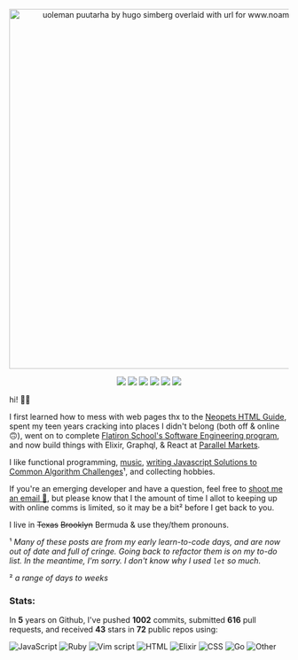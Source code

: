 
<p align="center">
  <a href="https://www.noamsauerutley.com/"><img width="650" alt="uoleman puutarha by hugo simberg overlaid with url for www.noamsauerutley.com" src="https://user-images.githubusercontent.com/17517253/114214423-aa585280-993a-11eb-985a-48c86a9d9dd0.png"></a>
  <p align="center">
    <img src="https://img.shields.io/badge/Elixir-informational?style=flat&logo=elixir&logoColor=9ba4b4&color=31363e" />
    <img src="https://img.shields.io/badge/Ruby-informational?style=flat&logo=ruby&logoColor=9ba4b4&color=31363e" />
    <img src="https://img.shields.io/badge/Golang-informational?style=flat&logo=go&logoColor=9ba4b4&color=31363e" />
    <img src="https://img.shields.io/badge/Graphql-informational?style=flat&logo=graphql&logoColor=9ba4b4&color=31363e" />
    <img src="https://img.shields.io/badge/Javascript-informational?style=flat&logo=javascript&logoColor=9ba4b4&color=31363e" />
    <img src="https://img.shields.io/badge/React-informational?style=flat&logo=react&logoColor=9ba4b4&color=31363e" />
  </p>
  
hi! 👋🏻

I first learned how to mess with web pages thx to the <a href="http://www.neopets.com/help/html1.phtml">Neopets HTML Guide</a>, spent my teen years cracking into places I didn't belong (both off & online 🙃), went on to complete <a href="https://flatironschool.com/career-courses/coding-bootcamp">Flatiron School's Software Engineering program</a>, and now build things with Elixir, Graphql, & React at <a href="https://parallelmarkets.com/">Parallel Markets</a>.

I like functional programming, <a href="https://open.spotify.com/playlist/1XgmNeGsnKVn30A40PMC4b?si=YgULR1QiRkGgriIf6z7JwQ">music</a>, [writing Javascript Solutions to Common Algorithm Challenges](https://medium.com/@noamsauerutley)¹, and collecting hobbies.

If you're an emerging developer and have a question, feel free to <a href="mailto:noamsauerutley@gmail.com">shoot me an email 📧</a>, but please know that I the amount of time I allot to keeping up with online comms is limited, so it may be a bit² before I get back to you.

I live in ~~Texas~~ ~~Brooklyn~~ Bermuda & use they/them pronouns.

¹ _Many of these posts are from my early learn-to-code days, and are now out of date and full of cringe. Going back to refactor them is on my to-do list. In the meantime, I'm sorry. I don't know why I used `let` so much._

² _a range of days to weeks_
</p>

### Stats:

In **5** years on Github, I've pushed **1002** commits, submitted **616** pull requests, and received **43** stars in **72** public repos using:

![JavaScript](https://img.shields.io/static/v1?style=flat-square&label=%E2%A0%80&color=555&labelColor=%23f1e05a&message=JavaScript%EF%B8%B1)
![Ruby](https://img.shields.io/static/v1?style=flat-square&label=%E2%A0%80&color=555&labelColor=%23701516&message=Ruby%EF%B8%B1)
![Vim script](https://img.shields.io/static/v1?style=flat-square&label=%E2%A0%80&color=555&labelColor=%23199f4b&message=Vim%20script%EF%B8%B1)
![HTML](https://img.shields.io/static/v1?style=flat-square&label=%E2%A0%80&color=555&labelColor=%23e34c26&message=HTML%EF%B8%B1)
![Elixir](https://img.shields.io/static/v1?style=flat-square&label=%E2%A0%80&color=555&labelColor=%236e4a7e&message=Elixir%EF%B8%B1)
![CSS](https://img.shields.io/static/v1?style=flat-square&label=%E2%A0%80&color=555&labelColor=%23563d7c&message=CSS%EF%B8%B1)
![Go](https://img.shields.io/static/v1?style=flat-square&label=%E2%A0%80&color=555&labelColor=%2300ADD8&message=Go%EF%B8%B1)
![Other](https://img.shields.io/static/v1?style=flat-square&label=%E2%A0%80&color=555&labelColor=%23ededed&message=Other%EF%B8%B1)
